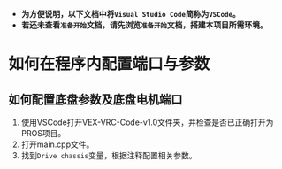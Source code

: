 - **为方便说明，以下文档中将```Visual Studio Code```简称为```VSCode```。**
- **若还未查看```准备开始```文档，请先浏览```准备开始```文档，搭建本项目所需环境。**
# 如何在程序内配置端口与参数
## 如何配置底盘参数及底盘电机端口
1. 使用VSCode打开VEX-VRC-Code-v1.0文件夹，并检查是否已正确打开为PROS项目。
2. 打开main.cpp文件。
3. 找到```Drive chassis```变量，根据注释配置相关参数。
